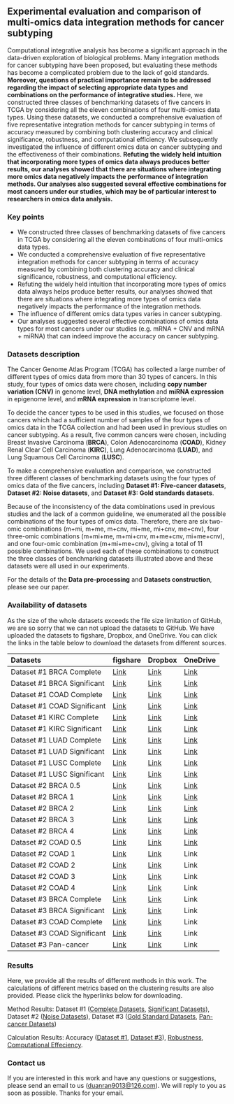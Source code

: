 ## Experimental evaluation and comparison of multi-omics data integration methods for cancer subtyping

Computational integrative analysis has become a significant approach in the data-driven exploration of biological problems. Many integration methods for cancer subtyping have been proposed, but evaluating these methods has become a complicated problem due to the lack of gold standards. **Moreover, questions of practical importance remain to be addressed regarding the impact of selecting appropriate data types and combinations on the performance of integrative studies.** Here, we constructed three classes of benchmarking datasets of five cancers in TCGA by considering all the eleven combinations of four multi-omics data types. Using these datasets, we conducted a comprehensive evaluation of five representative integration methods for cancer subtyping in terms of accuracy measured by combining both clustering accuracy and clinical significance, robustness, and computational efficiency. We subsequently investigated the influence of different omics data on cancer subtyping and the effectiveness of their combinations. **Refuting the widely held intuition that incorporating more types of omics data always produces better results, our analyses showed that there are situations where integrating more omics data negatively impacts the performance of integration methods. Our analyses also suggested several effective combinations for most cancers under our studies, which may be of particular interest to researchers in omics data analysis.**



### Key points

- We constructed three classes of benchmarking datasets of five cancers in TCGA by considering all the eleven combinations of four multi-omics data types.
- We conducted a comprehensive evaluation of five representative integration methods for cancer subtyping in terms of accuracy measured by combining both clustering accuracy and clinical significance, robustness, and computational efficiency.
- Refuting the widely held intuition that incorporating more types of omics data always helps produce better results, our analyses showed that there are situations where integrating more types of omics data negatively impacts the performance of the integration methods.
- The influence of different omics data types varies in cancer subtyping.
- Our analyses suggested several effective combinations of omics data types for most cancers under our studies (e.g. mRNA + CNV and mRNA + miRNA) that can indeed improve the accuracy on cancer subtyping.



### Datasets description

The Cancer Genome Atlas Program (TCGA) has collected a large number of different types of omics data from more than 30 types of cancers. In this study, four types of omics data were chosen, including **copy number variation (CNV)** in genome level, **DNA methylation** and **miRNA expression** in epigenome level, and **mRNA expression** in transcriptome level. 

To decide the cancer types to be used in this studies, we focused on those cancers which had a sufficient number of samples of the four types of omics data in the TCGA collection and had been used in previous studies on cancer subtyping. As a result, five common cancers were chosen, including Breast Invasive Carcinoma (**BRCA**), Colon Adenocarcinoma (**COAD**), Kidney Renal Clear Cell Carcinoma (**KIRC**), Lung Adenocarcinoma (**LUAD**), and Lung Squamous Cell Carcinoma (**LUSC**). 

To make a comprehensive evaluation and comparison, we constructed three different classes of benchmarking datasets using the four types of omics data of the five cancers, including **Dataset #1: Five-cancer datasets**, **Dataset #2: Noise datasets**, and **Dataset #3: Gold standards datasets**.

Because of the inconsistency of the data combinations used in previous studies and the lack of a common guideline, we enumerated all the possible combinations of the four types of omics data. Therefore, there are six two-omic combinations (m+mi, m+me, m+cnv, mi+me, mi+cnv, me+cnv), four three-omic combinations (m+mi+me, m+mi+cnv, m+me+cnv, mi+me+cnv), and one four-omic combination (m+mi+me+cnv), giving a total of 11 possible combinations. We used each of these combinations to construct the three classes of benchmarking datasets illustrated above and these datasets were all used in our experiments.

For the details of the **Data pre-processing** and **Datasets construction**, please see our paper.



### Availability of datasets

As the size of the whole datasets exceeds the file size limitation of GitHub, we are so sorry that we can not upload the datasets to GitHub. We have uploaded the datasets to figshare, Dropbox, and OneDrive. You can click the links in the table below to download the datasets from different sources.

| Datasets                    | figshare | Dropbox | OneDrive |
| :-------------------------- | -------- | ------- | -------- |
| Dataset #1 BRCA Complete    | [Link](https://figshare.com/s/2773784f1d94260a4a2e)     | [Link](https://www.dropbox.com/s/u1c4tnsmz3u7uht/Dataset%20%231%20BRCA%20Complete.rar?dl=0)    | [Link](https://1drv.ms/u/s!AvzO3KiW69byhYtudwlPA0H52bIHDg?e=MtVyVe)     |
| Dataset #1 BRCA Significant | [Link](https://figshare.com/s/bb469b06fe969fa34b64)     | [Link](https://www.dropbox.com/s/6o1mk85ujhteqw9/Dataset%20%231%20BRCA%20Significant.rar?dl=0)    | [Link](https://1drv.ms/u/s!AvzO3KiW69byhYtcfWsydgZnx3aTPg?e=J9qefY)     |
| Dataset #1 COAD Complete    | [Link](https://figshare.com/s/7cd48631c14df2046b16)     | [Link](https://www.dropbox.com/s/thckrfr8s9d5mc1/Dataset%20%231%20COAD%20Complete.rar?dl=0)    | [Link](https://1drv.ms/u/s!AvzO3KiW69byhYtfV0xQ51XcSq3dNw?e=ICRmPy)     |
| Dataset #1 COAD Significant | [Link](https://figshare.com/s/c21e5bd52f0838d91674)     | [Link](https://www.dropbox.com/s/2ucu8sevigly01q/Dataset%20%231%20COAD%20Significant.rar?dl=0)    | [Link](https://1drv.ms/u/s!AvzO3KiW69byhYtazI6IZ4h91RJ13Q?e=qdsXOy)     |
| Dataset #1 KIRC Complete    | [Link](https://figshare.com/s/030c22d72ed78fe92770)     | [Link](https://www.dropbox.com/s/ofrwco4r30g32wm/Dataset%20%231%20KIRC%20Complete.rar?dl=0)    | [Link](https://1drv.ms/u/s!AvzO3KiW69byhYtggage4Z2tE8bstw?e=tBEw08)     |
| Dataset #1 KIRC Significant | [Link](https://figshare.com/s/b4b0438fa2580007b88c)     | [Link](https://www.dropbox.com/s/27fyg1aegwak3wb/Dataset%20%231%20KIRC%20Significant.rar?dl=0)    | [Link](https://1drv.ms/u/s!AvzO3KiW69byhYtbec4h3rFvgKC51A?e=oHINKC)     |
| Dataset #1 LUAD Complete    | [Link](https://figshare.com/s/1449ae077871f836891e)     | [Link](https://www.dropbox.com/s/a1gagyzpsjvaiyc/Dataset%20%231%20LUAD%20Complete.rar?dl=0)    | [Link](https://1drv.ms/u/s!AvzO3KiW69byhYtsXzVqN-8quaoykQ?e=p0ZKRG)     |
| Dataset #1 LUAD Significant | [Link](https://figshare.com/s/1e7ad8f03248f74fb572)     | [Link](https://www.dropbox.com/s/02rexx3ds7qqbla/Dataset%20%231%20LUAD%20Significant.rar?dl=0)    | [Link](https://1drv.ms/u/s!AvzO3KiW69byhYtdFrK1GaUo7RI5tg?e=zLEMhb)     |
| Dataset #1 LUSC Complete    | [Link](https://figshare.com/s/e3cdad2d2f8f1d0f0e1f)     | [Link](https://www.dropbox.com/s/lm2kb8p0mnm4iwf/Dataset%20%231%20LUSC%20Complete.rar?dl=0)    | [Link](https://1drv.ms/u/s!AvzO3KiW69byhYtyBEWaefCMHNx_HA?e=PaNqsA)     |
| Dataset #1 LUSC Significant | [Link](https://figshare.com/s/55694443ea5bdd613293)     | [Link](https://www.dropbox.com/s/j6hmawt7wkt469a/Dataset%20%231%20LUSC%20Significant.rar?dl=0)    | [Link](https://1drv.ms/u/s!AvzO3KiW69byhYte5GT4OAs3uyJIug?e=cUKIel)     |
| Dataset #2 BRCA 0.5         | [Link](https://figshare.com/s/2280a954c5d2b911add6)     | [Link](https://www.dropbox.com/s/uoh03l46bpd5794/Dataset%20%232%20BRCA%200.5.rar?dl=0)    | [Link](https://1drv.ms/u/s!AvzO3KiW69byhYthpHAUBNPUHIJTBA?e=l0Ol0A)     |
| Dataset #2 BRCA 1           | [Link](https://figshare.com/s/19aa8c5c419bcd29d3b5)     | [Link](https://www.dropbox.com/s/pff4inhf0tim863/Dataset%20%232%20BRCA%201.rar?dl=0)    | [Link](https://1drv.ms/u/s!AvzO3KiW69byhYtiingsWcQfAQ4CSA?e=dCDebT)     |
| Dataset #2 BRCA 2           | [Link](https://figshare.com/s/5927110c594f5f6b97f8)     | [Link](https://www.dropbox.com/s/aihh4tnx9o129sp/Dataset%20%232%20BRCA%202.rar?dl=0)    | [Link](https://1drv.ms/u/s!AvzO3KiW69byhYtjiCisAhOmrkyDEg?e=71cJbY)     |
| Dataset #2 BRCA 3           | [Link](https://figshare.com/s/35a8738724385f490f9a)     | [Link](https://www.dropbox.com/s/33sei6vewskqane/Dataset%20%232%20BRCA%203.rar?dl=0)    | [Link](https://1drv.ms/u/s!AvzO3KiW69byhYtkHdJkTs8ladQcLQ?e=eI0VnY)     |
| Dataset #2 BRCA 4           | [Link](https://figshare.com/s/8e668698a5712a81f238)     | [Link](https://www.dropbox.com/s/aq6ns4t5z1hvvqw/Dataset%20%232%20BRCA%204.rar?dl=0)    | [Link](https://1drv.ms/u/s!AvzO3KiW69byhYtl7JadgVD3l0DVPw?e=NkT38t)     |
| Dataset #2 COAD 0.5         | [Link](https://figshare.com/s/5416db4edfe9081e7554)     | [Link](https://www.dropbox.com/s/mklqwqxwkk71bwq/Dataset%20%232%20COAD%200.5.rar?dl=0)    | [Link](https://1drv.ms/u/s!AvzO3KiW69byhYtmV6Friit_JYMh_Q?e=lsZS30)     |
| Dataset #2 COAD 1           | [Link](https://figshare.com/s/02a17f5b62a979c3223b)     | [Link](https://www.dropbox.com/s/a4cgaz218vmbguz/Dataset%20%232%20COAD%201.rar?dl=0)    | Link     |
| Dataset #2 COAD 2           | [Link](https://figshare.com/s/6462b2230c94299666ef)     | [Link](https://www.dropbox.com/s/m5zei4k7pm2582g/Dataset%20%232%20COAD%202.rar?dl=0)    | Link     |
| Dataset #2 COAD 3           | [Link](https://figshare.com/s/dc551de7ca8a521ae4d4)     | [Link](https://www.dropbox.com/s/vp6j6i3gnh1fc5s/Dataset%20%232%20COAD%203.rar?dl=0)    | Link     |
| Dataset #2 COAD 4           | [Link](https://figshare.com/s/eb3ae8f8770ec48f925b)     | [Link](https://www.dropbox.com/s/mcb48gysb2m7p7z/Dataset%20%232%20COAD%204.rar?dl=0)    | Link     |
| Dataset #3 BRCA Complete    | [Link](https://figshare.com/s/b0d8c68133e8afa8b880)     | [Link](https://www.dropbox.com/s/0bz6rg2itv04cgj/Dataset%20%233%20BRCA%20Complete.rar?dl=0)    | Link     |
| Dataset #3 BRCA Significant | [Link](https://figshare.com/s/c472f60152dc55f01634)     | [Link](https://www.dropbox.com/s/55rdujg0dlyzvfx/Dataset%20%233%20BRCA%20Significant.rar?dl=0)    | Link     |
| Dataset #3 COAD Complete    | [Link](https://figshare.com/s/0dd604647efc5e7e0d49)     | [Link](https://www.dropbox.com/s/dwkybrwe9dq3drk/Dataset%20%233%20COAD%20Complete.rar?dl=0)    | Link     |
| Dataset #3 COAD Significant | [Link](https://figshare.com/s/8b92e955ead4c5a187fe)     | [Link](https://www.dropbox.com/s/krbwi7m2zav36xa/Dataset%20%233%20COAD%20Significant.rar?dl=0)    | Link     |
| Dataset #3 Pan-cancer       | [Link](https://figshare.com/s/d2658236fe0dcf3ccd10)     | [Link](https://www.dropbox.com/s/u7kau91j38yr4l5/Dataset%20%233%20Pancancer%20Datasets.rar?dl=0)    | Link     |



### Results

Here, we provide all the results of different methods in this work. The calculations of different metrics based on the clustering results are also provided. Please click the hyperlinks below for downloading.

Method Results:
Dataset #1 ([Complete Datasets](https://github.com/GaoLabXDU/MultiOmicsIntegrationStudy/raw/master/Method%20Results/Dataset%20%231%20Complete%20%20Datasets.rar),  [Significant Datasets](https://github.com/GaoLabXDU/MultiOmicsIntegrationStudy/raw/master/Method%20Results/Dataset%20%231%20Significant%20Datasets.rar)), 
Dataset #2 ([Noise Datasets](https://github.com/GaoLabXDU/MultiOmicsIntegrationStudy/raw/master/Method%20Results/Dataset%20%232%20Noise%20Datasets.rar)), 
Dataset #3 ([Gold Standard Datasets](https://github.com/GaoLabXDU/MultiOmicsIntegrationStudy/raw/master/Method%20Results/Dataset%20%233%20Gold%20Standard%20Datasets.rar), [Pan-cancer Datasets](https://github.com/GaoLabXDU/MultiOmicsIntegrationStudy/raw/master/Method%20Results/Dataset%20%233%20Pancancer%20Datasets.rar))

Calculation Results: Accuracy ([Dataset #1](https://github.com/GaoLabXDU/MultiOmicsIntegrationStudy/raw/master/Calculation%20Results/Accuracy_Dataset%20%231.xlsx), [Dataset #3](https://github.com/GaoLabXDU/MultiOmicsIntegrationStudy/raw/master/Calculation%20Results/Accuracy_Dataset%20%233.xlsx)), [Robustness](https://github.com/GaoLabXDU/MultiOmicsIntegrationStudy/raw/master/Calculation%20Results/Robustness.xlsx), [Computational Effeciency](https://github.com/GaoLabXDU/MultiOmicsIntegrationStudy/raw/master/Calculation%20Results/Computational%20Efficiency.xlsx).



### Contact us

If you are interested in this work and have any questions or suggestions, please send an email to us (duanran9013@126.com). We will reply to you as soon as possible. Thanks for your email.

